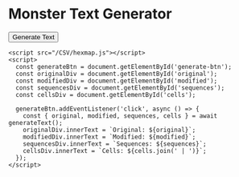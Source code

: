 <h1>Monster Text Generator</h1>

<button id="generate-btn">Generate Text</button>
    <div id="original"></div>
    <div id="modified"></div>
    <div id="sequences"></div>
    <div id="cells"></div>
   
   <script src="https://cdn.jsdelivr.net/npm/promise-polyfill"></script>
    <script src="/CSV/hexmap.js"></script>
    <script>
      const generateBtn = document.getElementById('generate-btn');
      const originalDiv = document.getElementById('original');
      const modifiedDiv = document.getElementById('modified');
      const sequencesDiv = document.getElementById('sequences');
      const cellsDiv = document.getElementById('cells');

      generateBtn.addEventListener('click', async () => {
        const { original, modified, sequences, cells } = await generateText();
        originalDiv.innerText = `Original: ${original}`;
        modifiedDiv.innerText = `Modified: ${modified}`;
        sequencesDiv.innerText = `Sequences: ${sequences}`;
        cellsDiv.innerText = `Cells: ${cells.join(' | ')}`;
      });
    </script>

